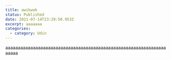 ```yaml
---
title: awikwok
status: Published
date: 2021-07-14T23:29:50.953Z
excerpt: aaaaaaa
categories:
  - category: Udin
---
```

aaaaaaaaaaaaaaaaaaaaaaaaaaaaaaaaaaaaaaaaaaaaaaaaaaaaaaaaaaaaaaaaaaaaa